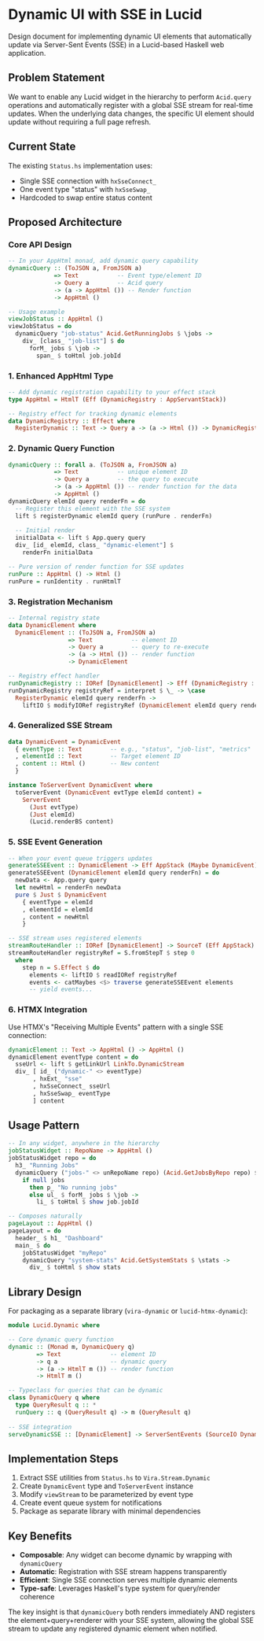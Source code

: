 # Dynamic UI with SSE in Lucid

Design document for implementing dynamic UI elements that automatically update via Server-Sent Events (SSE) in a Lucid-based Haskell web application.

## Problem Statement

We want to enable any Lucid widget in the hierarchy to perform `Acid.query` operations and automatically register with a global SSE stream for real-time updates. When the underlying data changes, the specific UI element should update without requiring a full page refresh.

## Current State

The existing `Status.hs` implementation uses:
- Single SSE connection with `hxSseConnect_`  
- One event type "status" with `hxSseSwap_`
- Hardcoded to swap entire status content

## Proposed Architecture

### Core API Design

```haskell
-- In your AppHtml monad, add dynamic query capability
dynamicQuery :: (ToJSON a, FromJSON a) 
             => Text           -- Event type/element ID 
             -> Query a        -- Acid query
             -> (a -> AppHtml ()) -- Render function
             -> AppHtml ()

-- Usage example
viewJobStatus :: AppHtml ()
viewJobStatus = do
  dynamicQuery "job-status" Acid.GetRunningJobs $ \jobs ->
    div_ [class_ "job-list"] $ do
      forM_ jobs $ \job -> 
        span_ $ toHtml job.jobId
```

### 1. Enhanced AppHtml Type

```haskell
-- Add dynamic registration capability to your effect stack
type AppHtml = HtmlT (Eff (DynamicRegistry : AppServantStack))

-- Registry effect for tracking dynamic elements
data DynamicRegistry :: Effect where
  RegisterDynamic :: Text -> Query a -> (a -> Html ()) -> DynamicRegistry m ()
```

### 2. Dynamic Query Function

```haskell
dynamicQuery :: forall a. (ToJSON a, FromJSON a)
             => Text           -- unique element ID  
             -> Query a        -- the query to execute
             -> (a -> AppHtml ()) -- render function for the data
             -> AppHtml ()
dynamicQuery elemId query renderFn = do
  -- Register this element with the SSE system
  lift $ registerDynamic elemId query (runPure . renderFn)
  
  -- Initial render
  initialData <- lift $ App.query query
  div_ [id_ elemId, class_ "dynamic-element"] $ 
    renderFn initialData

-- Pure version of render function for SSE updates
runPure :: AppHtml () -> Html ()
runPure = runIdentity . runHtmlT
```

### 3. Registration Mechanism

```haskell
-- Internal registry state
data DynamicElement where
  DynamicElement :: (ToJSON a, FromJSON a) 
                 => Text           -- element ID
                 -> Query a        -- query to re-execute  
                 -> (a -> Html ()) -- render function
                 -> DynamicElement

-- Registry effect handler
runDynamicRegistry :: IORef [DynamicElement] -> Eff (DynamicRegistry : es) a -> Eff es a
runDynamicRegistry registryRef = interpret $ \_ -> \case
  RegisterDynamic elemId query renderFn -> 
    liftIO $ modifyIORef registryRef (DynamicElement elemId query renderFn :)
```

### 4. Generalized SSE Stream

```haskell
data DynamicEvent = DynamicEvent
  { eventType :: Text        -- e.g., "status", "job-list", "metrics"
  , elementId :: Text        -- Target element ID
  , content :: Html ()       -- New content
  }

instance ToServerEvent DynamicEvent where
  toServerEvent (DynamicEvent evtType elemId content) =
    ServerEvent
      (Just evtType)
      (Just elemId)
      (Lucid.renderBS content)
```

### 5. SSE Event Generation

```haskell
-- When your event queue triggers updates
generateSSEEvent :: DynamicElement -> Eff AppStack (Maybe DynamicEvent)
generateSSEEvent (DynamicElement elemId query renderFn) = do
  newData <- App.query query
  let newHtml = renderFn newData
  pure $ Just $ DynamicEvent
    { eventType = elemId
    , elementId = elemId  
    , content = newHtml
    }

-- SSE stream uses registered elements
streamRouteHandler :: IORef [DynamicElement] -> SourceT (Eff AppStack) DynamicEvent
streamRouteHandler registryRef = S.fromStepT $ step 0
  where
    step n = S.Effect $ do
      elements <- liftIO $ readIORef registryRef
      events <- catMaybes <$> traverse generateSSEEvent elements
      -- yield events...
```

### 6. HTMX Integration

Use HTMX's "Receiving Multiple Events" pattern with a single SSE connection:

```haskell
dynamicElement :: Text -> AppHtml () -> AppHtml ()
dynamicElement eventType content = do
  sseUrl <- lift $ getLinkUrl LinkTo.DynamicStream
  div_ [ id_ ("dynamic-" <> eventType)
       , hxExt_ "sse"
       , hxSseConnect_ sseUrl  
       , hxSseSwap_ eventType
       ] content
```

## Usage Pattern

```haskell
-- In any widget, anywhere in the hierarchy
jobStatusWidget :: RepoName -> AppHtml ()
jobStatusWidget repo = do
  h3_ "Running Jobs"
  dynamicQuery ("jobs-" <> unRepoName repo) (Acid.GetJobsByRepo repo) $ \jobs ->
    if null jobs 
      then p_ "No running jobs"
      else ul_ $ forM_ jobs $ \job ->
        li_ $ toHtml $ show job.jobId

-- Composes naturally
pageLayout :: AppHtml ()  
pageLayout = do
  header_ $ h1_ "Dashboard"
  main_ $ do
    jobStatusWidget "myRepo"
    dynamicQuery "system-stats" Acid.GetSystemStats $ \stats ->
      div_ $ toHtml $ show stats
```

## Library Design

For packaging as a separate library (`vira-dynamic` or `lucid-htmx-dynamic`):

```haskell
module Lucid.Dynamic where

-- Core dynamic query function  
dynamic :: (Monad m, DynamicQuery q) 
        => Text              -- element ID
        -> q a               -- dynamic query  
        -> (a -> HtmlT m ()) -- render function
        -> HtmlT m ()

-- Typeclass for queries that can be dynamic
class DynamicQuery q where
  type QueryResult q :: *
  runQuery :: q (QueryResult q) -> m (QueryResult q)
  
-- SSE integration
serveDynamicSSE :: [DynamicElement] -> ServerSentEvents (SourceIO DynamicEvent)
```

## Implementation Steps

1. Extract SSE utilities from `Status.hs` to `Vira.Stream.Dynamic`
2. Create `DynamicEvent` type and `ToServerEvent` instance  
3. Modify `viewStream` to be parameterized by event type
4. Create event queue system for notifications
5. Package as separate library with minimal dependencies

## Key Benefits

- **Composable**: Any widget can become dynamic by wrapping with `dynamicQuery`
- **Automatic**: Registration with SSE stream happens transparently
- **Efficient**: Single SSE connection serves multiple dynamic elements
- **Type-safe**: Leverages Haskell's type system for query/render coherence

The key insight is that `dynamicQuery` both renders immediately AND registers the element+query+renderer with your SSE system, allowing the global SSE stream to update any registered dynamic element when notified.